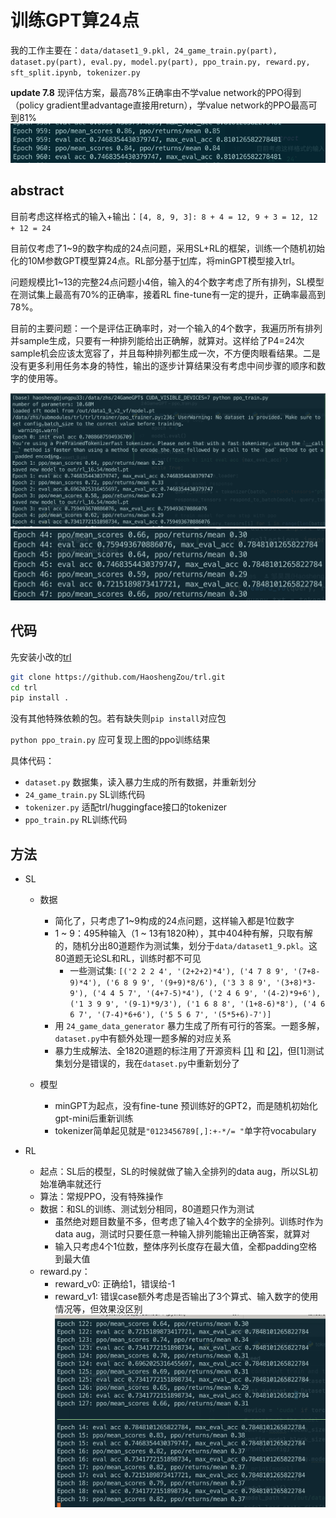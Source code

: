 # 训练GPT算24点
我的工作主要在：`data/dataset1_9.pkl, 24_game_train.py(part), dataset.py(part), eval.py, model.py(part), ppo_train.py, reward.py, sft_split.ipynb, tokenizer.py`

**update 7.8**
现评估方案，最高78%正确率由不学value network的PPO得到（policy gradient里advantage直接用return），学value network的PPO最高可到81%
![res81](img/res81.png)


## abstract
目前考虑这样格式的输入+输出：`[4, 8, 9, 3]: 8 + 4 = 12, 9 + 3 = 12, 12 + 12 = 24`

目前仅考虑了1~9的数字构成的24点问题，采用SL+RL的框架，训练一个随机初始化的10M参数GPT模型算24点。RL部分基于[trl](https://github.com/lvwerra/trl)库，将minGPT模型接入trl。

问题规模比1~13的完整24点问题小4倍，输入的4个数字考虑了所有排列，SL模型在测试集上最高有70%的正确率，接着RL fine-tune有一定的提升，正确率最高到78%。

目前的主要问题：一个是评估正确率时，对一个输入的4个数字，我遍历所有排列并sample生成，只要有一种排列能给出正确解，就算对。这样给了P4=24次sample机会应该太宽容了，并且每种排列都生成一次，不方便肉眼看结果。二是没有更多利用任务本身的特性，输出的逐步计算结果没有考虑中间步骤的顺序和数字的使用等。

![res1](img/result1.png)
![res2](img/result2.png)

## 代码
先安装小改的[trl](https://github.com/HaoshengZou/trl)
```bash
git clone https://github.com/HaoshengZou/trl.git
cd trl
pip install .
```
没有其他特殊依赖的包。若有缺失则`pip install`对应包

`python ppo_train.py` 应可复现上图的ppo训练结果

具体代码：
- `dataset.py` 数据集，读入暴力生成的所有数据，并重新划分
- `24_game_train.py` SL训练代码
- `tokenizer.py` 适配trl/huggingface接口的tokenizer
- `ppo_train.py` RL训练代码


## 方法

- SL
  - 数据
    - 简化了，只考虑了1~9构成的24点问题，这样输入都是1位数字
    - 1 ~ 9：495种输入（1 ~ 13有1820种），其中404种有解，只取有解的，随机分出80道题作为测试集，划分于`data/dataset1_9.pkl`。这80道题无论SL和RL，训练时都不可见
      - 一些测试集: `[('2 2 2 4', '(2+2+2)*4'), ('4 7 8 9', '(7+8-9)*4'), ('6 8 9 9', '(9+9)*8/6'), ('3 3 8 9', '(3+8)*3-9'), ('4 4 5 7', '(4+7-5)*4'), ('2 4 6 9', '(4-2)*9+6'), ('1 3 9 9', '(9-1)*9/3'), ('1 6 8 8', '(1+8-6)*8'), ('4 6 6 7', '(7-4)*6+6'), ('5 5 6 7', '(5*5+6)-7')]`
    - 用 `24_game_data_generator` 暴力生成了所有可行的答案。一题多解，`dataset.py`中有额外处理一题多解的对应关系 
    - 暴力生成解法、全1820道题的标注用了开源资料 [[1]](https://github.com/zhangfaen/24GameGPT) 和 [[2]](https://github.com/imkuang/game_24/blob/master/answer.txt)，但[1]测试集划分是错误的，我在`dataset.py`中重新划分了
    
  - 模型 
    - minGPT为起点，没有fine-tune 预训练好的GPT2，而是随机初始化gpt-mini后重新训练
    - tokenizer简单起见就是`"0123456789[,]:+-*/= "`单字符vocabulary

- RL
  - 起点：SL后的模型，SL的时候就做了输入全排列的data aug，所以SL初始准确率就还行 
  - 算法：常规PPO，没有特殊操作
  - 数据：和SL的训练、测试划分相同，80道题只作为测试
    - 虽然绝对题目数量不多，但考虑了输入4个数字的全排列。训练时作为data aug，测试时只要任意一种输入排列能输出正确答案，就算对
    - 输入只考虑4个1位数，整体序列长度存在最大值，全都padding空格到最大值
  - reward.py：
    - reward_v0: 正确给1，错误给-1
    - reward_v1: 错误case额外考虑是否输出了3个算式、输入数字的使用情况等，但效果没区别
     ![res-r](img/result-rew.png)
